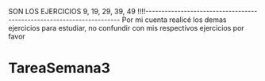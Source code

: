 SON LOS EJERCICIOS 9, 19, 29, 39, 49 !!!!----------------------------------------------------------------------
Por mi cuenta realicé los demas ejercicios para estudiar, no confundir con mis respectivos ejercicios por favor
# TareaSemana3
